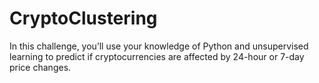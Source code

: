 # CryptoClustering
In this challenge, you’ll use your knowledge of Python and unsupervised learning to predict if cryptocurrencies are affected by 24-hour or 7-day price changes.
